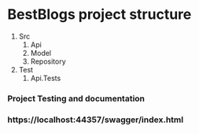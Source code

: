 
# BestBlogs project structure

1. Src 
    1. Api
    2. Model
    3. Repository
3. Test
    1. Api.Tests

### Project Testing and documentation 
### https://localhost:44357/swagger/index.html

